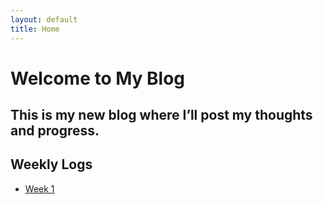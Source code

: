 ```yaml
---
layout: default
title: Home
---
```


# Welcome to My Blog

This is my new blog where I’ll post my thoughts and progress.
---

## Weekly Logs

- [Week 1](/week-1/)
